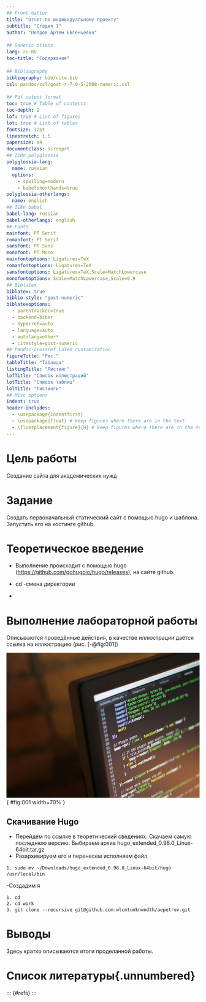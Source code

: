 ```yaml
---
## Front matter
title: "Отчет по индивидуальному проекту"
subtitle: "Стадия 1"
author: "Петров Артем Евгеньевич"

## Generic otions
lang: ru-RU
toc-title: "Содержание"

## Bibliography
bibliography: bib/cite.bib
csl: pandoc/csl/gost-r-7-0-5-2008-numeric.csl

## Pdf output format
toc: true # Table of contents
toc-depth: 2
lof: true # List of figures
lot: true # List of tables
fontsize: 12pt
linestretch: 1.5
papersize: a4
documentclass: scrreprt
## I18n polyglossia
polyglossia-lang:
  name: russian
  options:
	- spelling=modern
	- babelshorthands=true
polyglossia-otherlangs:
  name: english
## I18n babel
babel-lang: russian
babel-otherlangs: english
## Fonts
mainfont: PT Serif
romanfont: PT Serif
sansfont: PT Sans
monofont: PT Mono
mainfontoptions: Ligatures=TeX
romanfontoptions: Ligatures=TeX
sansfontoptions: Ligatures=TeX,Scale=MatchLowercase
monofontoptions: Scale=MatchLowercase,Scale=0.9
## Biblatex
biblatex: true
biblio-style: "gost-numeric"
biblatexoptions:
  - parentracker=true
  - backend=biber
  - hyperref=auto
  - language=auto
  - autolang=other*
  - citestyle=gost-numeric
## Pandoc-crossref LaTeX customization
figureTitle: "Рис."
tableTitle: "Таблица"
listingTitle: "Листинг"
lofTitle: "Список иллюстраций"
lotTitle: "Список таблиц"
lolTitle: "Листинги"
## Misc options
indent: true
header-includes:
  - \usepackage{indentfirst}
  - \usepackage{float} # keep figures where there are in the text
  - \floatplacement{figure}{H} # keep figures where there are in the text
---
```


# Цель работы

Создание сайта для академических нужд

# Задание

Создать первоначальный статический сайт с помощью hugo и шаблона. Запустить его на хостинге github.
# Теоретическое введение

- Выполнение происходит с помощью hugo (https://github.com/gohugoio/hugo/releases), на сайте github. 

- cd -смена директории
-  
# Выполнение лабораторной работы

Описываются проведённые действия, в качестве иллюстрации даётся ссылка на иллюстрацию (рис. [-@fig:001])

![Название рисунка](image/placeimg_800_600_tech.jpg){ #fig:001 width=70% }

## Скачивание Hugo
- Перейдем по ссылке в теоретический сведениях. Скачаем самую последнюю версию. Выбираем архив hugo_extended_0.98.0_Linux-64bit.tar.gz
- Разархивируем его и перенесем исполняем файл.

```
1. sudo mv ~/Downloads/hugo_extended_0.98.0_Linux-64bit/hugo
/usr/local/bin
```

-Создадим я

```
1. cd
2. cd work
3. git clone --recursive git@github.com:wlcmtunknwndth/aepetrov.git

```

# Выводы

Здесь кратко описываются итоги проделанной работы.

# Список литературы{.unnumbered}

::: {#refs}
:::

